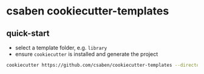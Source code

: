 # csaben cookiecutter-templates

## quick-start
- select a template folder, e.g. `library`
- ensure `cookiecutter` is installed and generate the project
```bash
cookiecutter https://github.com/csaben/cookiecutter-templates --directory library
```

